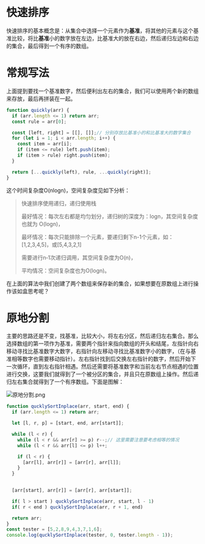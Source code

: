 # 快速排序

快速排序的基本概念是：从集合中选择一个元素作为**基准**，将其他的元素与这个基准比较，将比**基准**小的数字放在左边，比基准大的放在右边，然后递归左边和右边的集合，最后得到一个有序的数组。

# 常规写法

上面提到要找一个基准数字，然后便利出左右的集合，我们可以使用两个新的数组来存放，最后再拼装在一起。

```js
function quickly(arr) {
  if (arr.length <= 1) return arr;
  const rule = arr[0];

  const [left, right] = [[], []];// 分别存放比基准小的和比基准大的数字集合
  for (let i = 1; i < arr.length; i++) {
    const item = arr[i];
    if (item <= rule) left.push(item);
    if (item > rule) right.push(item);
  }

  return [...quickly(left), rule, ...quickly(right)];
}
```

这个时间复杂度O(nlogn)，空间复杂度见如下分析：
> 快速排序使用递归，递归使用栈
>
> 最好情况：每次左右都是均匀划分，递归树的深度为：logn，其空间复杂度也就为 O(logn)，
>
> 最坏情况：每次只能排除一个元素，要递归剩下n-1个元素，如：[1,2,3,4,5]，或[5,4,3,2,1]
>
> 需要进行n‐1次递归调用，其空间复杂度为O(n)，
> 
> 平均情况：空间复杂度也为O(logn)。

在上面的算法中我们创建了两个数组来保存新的集合，如果想要在原数组上进行操作该如盒思考呢？

# 原地分割

主要的思路还是不变，找基准，比较大小，将左右分区，然后递归左右集合。那么选择数组的第一项作为基准，需要两个指针来指向数组的开头和结尾，左指针向右移动寻找比基准数字大数字，右指针向左移动寻找比基准数字小的数字，（在与基准相等数字也需要移动指针）。左右指针找到后交换左右指针的数字，然后开始下一次循环，直到左右指针相遇。然后还需要将基准数字和当前左右节点相遇的位置进行交换，这要我们就得到了一个被分区的集合，并且只在原数组上操作。然后递归左右集合就得到了一个有序数组。下面是图解：

![原地分割.png](/FILES/b7d86f4607dbda6897f9d1900.png)

```js
function qucklySortInplace(arr, start, end) {
  if (arr.length <= 1) return arr;

  let [l, r, p] = [start, end, arr[start]];

  while (l < r) {
    while (l < r && arr[r] >= p) r--;// 这里需要注意要考虑相等的情况
    while (l < r && arr[l] <= p) l++;

    if (l < r) {
      [arr[l], arr[r]] = [arr[r], arr[l]];
    }
  }

  
  [arr[start], arr[r]] = [arr[r], arr[start]];

  if( l > start ) qucklySortInplace(arr, start, l - 1)
  if( r < end ) qucklySortInplace(arr, r + 1, end)

  return arr;
}
const tester = [5,2,8,9,4,3,7,1,6];
console.log(qucklySortInplace(tester, 0, tester.length - 1));
```


















